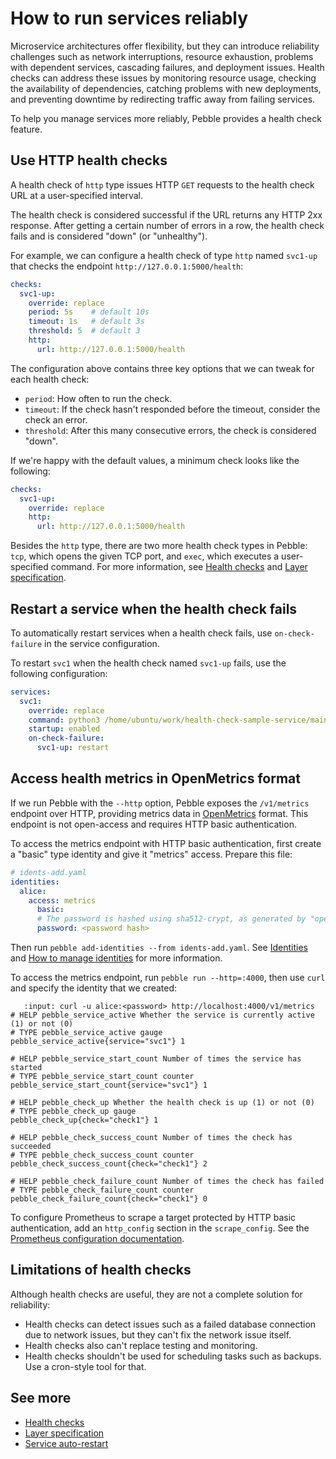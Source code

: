 # How to run services reliably

Microservice architectures offer flexibility, but they can introduce reliability challenges such as network interruptions, resource exhaustion, problems with dependent services, cascading failures, and deployment issues. Health checks can address these issues by monitoring resource usage, checking the availability of dependencies, catching problems with new deployments, and preventing downtime by redirecting traffic away from failing services.

To help you manage services more reliably, Pebble provides a health check feature.

## Use HTTP health checks

A health check of `http` type issues HTTP `GET` requests to the health check URL at a user-specified interval.

The health check is considered successful if the URL returns any HTTP 2xx response. After getting a certain number of errors in a row, the health check fails and is considered "down" (or "unhealthy").

For example, we can configure a health check of type `http` named `svc1-up` that checks the endpoint `http://127.0.0.1:5000/health`:

```yaml
checks:
  svc1-up:
    override: replace
    period: 5s    # default 10s
    timeout: 1s   # default 3s
    threshold: 5  # default 3
    http:
      url: http://127.0.0.1:5000/health
```

The configuration above contains three key options that we can tweak for each health check:

- `period`: How often to run the check.
- `timeout`: If the check hasn't responded before the timeout, consider the check an error.
- `threshold`: After this many consecutive errors, the check is considered "down".

If we're happy with the default values, a minimum check looks like the following:

```yaml
checks:
  svc1-up:
    override: replace
    http:
      url: http://127.0.0.1:5000/health
```

Besides the `http` type, there are two more health check types in Pebble: `tcp`, which opens the given TCP port, and `exec`, which executes a user-specified command. For more information, see [Health checks](../reference/health-checks) and [Layer specification](../reference/layer-specification).

## Restart a service when the health check fails

To automatically restart services when a health check fails, use `on-check-failure` in the service configuration.

To restart `svc1` when the health check named `svc1-up` fails, use the following configuration:

```yaml
services:
  svc1:
    override: replace
    command: python3 /home/ubuntu/work/health-check-sample-service/main.py
    startup: enabled
    on-check-failure:
      svc1-up: restart
```

## Access health metrics in OpenMetrics format

If we run Pebble with the `--http` option, Pebble exposes the `/v1/metrics` endpoint over HTTP, providing metrics data in [OpenMetrics](https://github.com/prometheus/OpenMetrics) format. This endpoint is not open-access and requires HTTP basic authentication.

To access the metrics endpoint with HTTP basic authentication, first create a "basic" type identity and give it "metrics" access. Prepare this file:

```yaml
# idents-add.yaml
identities:
  alice:
    access: metrics
      basic:
      # The password is hashed using sha512-crypt, as generated by "openssl passwd -6".
      password: <password hash>
```

Then run `pebble add-identities --from idents-add.yaml`. See [Identities](../reference/identities) and [How to manage identities](../how-to/manage-identities) for more information.

To access the metrics endpoint, run `pebble run --http=:4000`, then use `curl` and specify the identity that we created:

```{terminal}
   :input: curl -u alice:<password> http://localhost:4000/v1/metrics
# HELP pebble_service_active Whether the service is currently active (1) or not (0)
# TYPE pebble_service_active gauge
pebble_service_active{service="svc1"} 1

# HELP pebble_service_start_count Number of times the service has started
# TYPE pebble_service_start_count counter
pebble_service_start_count{service="svc1"} 1

# HELP pebble_check_up Whether the health check is up (1) or not (0)
# TYPE pebble_check_up gauge
pebble_check_up{check="check1"} 1

# HELP pebble_check_success_count Number of times the check has succeeded
# TYPE pebble_check_success_count counter
pebble_check_success_count{check="check1"} 2

# HELP pebble_check_failure_count Number of times the check has failed
# TYPE pebble_check_failure_count counter
pebble_check_failure_count{check="check1"} 0

```

To configure Prometheus to scrape a target protected by HTTP basic authentication, add an `http_config` section in the `scrape_config`. See the [Prometheus configuration documentation](https://prometheus.io/docs/prometheus/latest/configuration/configuration/#scrape_config).

## Limitations of health checks

Although health checks are useful, they are not a complete solution for reliability:

- Health checks can detect issues such as a failed database connection due to network issues, but they can't fix the network issue itself.
- Health checks also can't replace testing and monitoring.
- Health checks shouldn't be used for scheduling tasks such as backups. Use a cron-style tool for that.

## See more

- [Health checks](../reference/health-checks)
- [Layer specification](../reference/layer-specification)
- [Service auto-restart](../reference/service-auto-restart)

